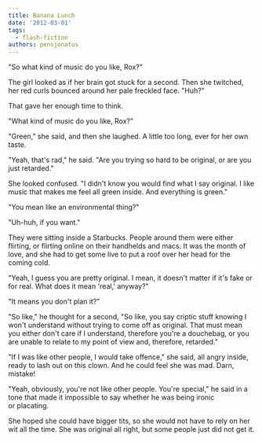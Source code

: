 ```yaml
---
title: Banana Lunch
date: '2012-03-01'
tags:
  - flash-fiction
authors: pensjonatus
---
```


"So what kind of music do you like, Rox?"

The girl looked as if her brain got stuck for a second. Then she twitched, her
red curls bounced around her pale freckled face. "Huh?"

<!-- truncate -->

That gave her enough time to think.

"What kind of music do you like, Rox?"

"Green," she said, and then she laughed. A little too long, ever for her own
taste.

"Yeah, that's rad," he said. "Are you trying so hard to be original, or are you
just retarded."

She looked confused. "I didn't know you would find what I say original. I like
music that makes me feel all green inside. And everything is green."

"You mean like an environmental thing?"

"Uh-huh, if you want."

They were sitting inside a Starbucks. People around them were either flirting,
or flirting online on their handhelds and macs. It was the month of love, and
she had to get some live to put a roof over her head for the coming cold.

"Yeah, I guess you are pretty original. I mean, it doesn't matter if it's fake
or for real. What does it mean 'real,' anyway?"

"It means you don't plan it?"

"So like," he thought for a second, "So like, you say criptic stuff knowing I
won't understand without trying to come off as original. That must mean you
either don't care if I understand, therefore you're a douchebag, or you are
unable to relate to my point of view and, therefore, retarded."

"If I was like other people, I would take offence," she said, all angry inside,
ready to lash out on this clown. And he could feel she was mad. Darn, mistake!

"Yeah, obviously, you're not like other people. You're special," he said in a
tone that made it impossible to say whether he was being ironic or placating.

She hoped she could have bigger tits, so she would not have to rely on her wit
all the time. She was original all right, but some people just did not get it.
